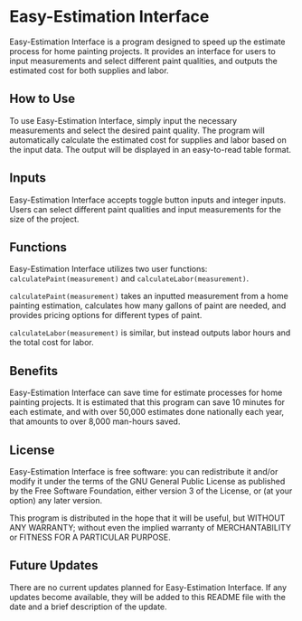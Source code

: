 # Easy-Estimation Interface

Easy-Estimation Interface is a program designed to speed up the estimate process for home painting projects. It provides an interface for users to input measurements and select different paint qualities, and outputs the estimated cost for both supplies and labor.

## How to Use

To use Easy-Estimation Interface, simply input the necessary measurements and select the desired paint quality. The program will automatically calculate the estimated cost for supplies and labor based on the input data. The output will be displayed in an easy-to-read table format.

## Inputs

Easy-Estimation Interface accepts toggle button inputs and integer inputs. Users can select different paint qualities and input measurements for the size of the project.

## Functions

Easy-Estimation Interface utilizes two user functions: `calculatePaint(measurement)` and `calculateLabor(measurement)`.

`calculatePaint(measurement)` takes an inputted measurement from a home painting estimation, calculates how many gallons of paint are needed, and provides pricing options for different types of paint.

`calculateLabor(measurement)` is similar, but instead outputs labor hours and the total cost for labor.

## Benefits

Easy-Estimation Interface can save time for estimate processes for home painting projects. It is estimated that this program can save 10 minutes for each estimate, and with over 50,000 estimates done nationally each year, that amounts to over 8,000 man-hours saved.

## License

Easy-Estimation Interface is free software: you can redistribute it and/or modify it under the terms of the GNU General Public License as published by the Free Software Foundation, either version 3 of the License, or (at your option) any later version.

This program is distributed in the hope that it will be useful, but WITHOUT ANY WARRANTY; without even the implied warranty of MERCHANTABILITY or FITNESS FOR A PARTICULAR PURPOSE.

## Future Updates

There are no current updates planned for Easy-Estimation Interface. If any updates become available, they will be added to this README file with the date and a brief description of the update.
